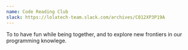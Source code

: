 ```yaml
---
name: Code Reading Club
slack: https://lolatech-team.slack.com/archives/C012XP3P19A
---
```

To to have fun while being together, and to explore new frontiers in our programming knowlege.